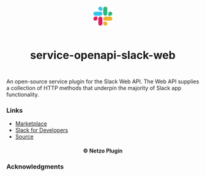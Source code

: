 <div align="center">
  <a href="https://netzo.io" target="_blank" >
    <img height="50" src="https://raw.githubusercontent.com/netzoio/netzo/main/plugins/services/service-openapi-slack-web/src/assets/icon.png" style="margin: 12px 0px" />
  </a>

  <h1 style="padding: 6px 0px 24px 0px">service-openapi-slack-web</h1>
</div>

An open-source service plugin for the Slack Web API.
The Web API supplies a collection of HTTP methods that underpin the majority of Slack app functionality.

### Links

- [Marketplace](https://app.netzo.io/marketplace/service-openapi-slack-web)
- [Slack for Developers](https://api.slack.com/apis)
- [Source](https://api.apis.guru/v2/specs/slack.com/1.7.0/openapi.json)

<div align="center">
  <h4>© Netzo Plugin</h4>
</div>

### Acknowledgments
